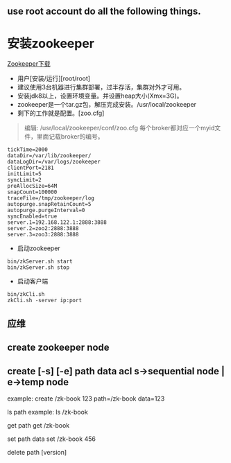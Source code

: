 ## use root account do all the following things.

# 安装zookeeper
[Zookeeper下载](http://zookeeper.apache.org/releases.html)
* 用户[安装/运行][root/root]
* 建议使用3台机器进行集群部署，过半存活，集群对外才可用。
* 安装jdk8以上，设置环境变量。并设置heap大小(Xmx=3G)。
* zookeeper是一个tar.gz包，解压完成安装。/usr/local/zookeeper
* 剩下的工作就是配置。[zoo.cfg]
> 编辑: /usr/local/zookeeper/conf/zoo.cfg
>每个broker都对应一个myid文件，里面记载broker的编号。
````
tickTime=2000
dataDir=/var/lib/zookeeper/
dataLogDir=/var/logs/zookeeper
clientPort=2181
initLimit=5
syncLimit=2 
preAllocSize=64M
snapCount=100000
traceFile=/tmp/zookeeper/log
autopurge.snapRetainCount=5
autopurge.purgeInterval=0
syncEnabled=true
server.1=192.168.122.1:2888:3888
server.2=zoo2:2888:3888
server.3=zoo3:2888:3888
````
* 启动zookeeper  
```
bin/zkServer.sh start
bin/zkServer.sh stop
```

* 启动客户端
```
bin/zkCli.sh
zkCli.sh -server ip:port
```


## 应维
## create zookeeper node
create [-s] [-e] path data acl    s->sequential node | e->temp node
----------------------------------------
example:
create /zk-book 123               path=/zk-book    data=123

ls path 
example:
ls /zk-book

get path
get /zk-book

set path data
set /zk-book 456

delete path [version]






